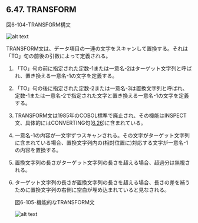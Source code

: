 ## 6.47. TRANSFORM

図6-104-TRANSFORM構文

![alt text](Image/6-104-Transform.png)

TRANSFORM文は、データ項目の一連の文字をスキャンして置換する。それは「TO」句の前後の引数によって定義される。

1. 「TO」句の前に指定された定数-1または一意名-2はターゲット文字列と呼ばれ、置き換える一意名-1の文字を定義する。

2. 「TO」句の後に指定された定数-2または一意名-3は置換文字列と呼ばれ、定数-1または一意名-2で指定された文字と置き換える一意名-1の文字を定義する。

3. TRANSFORM文は1985年のCOBOL標準で廃止され、その機能はINSPECT文、具体的にはCONVERTING句([6.26](6-26.md))に含まれている。

4. 一意名-1の内容が一文字ずつスキャンされる。その文字がターゲット文字列に含まれている場合、置換文字列内の(相対位置に)対応する文字が一意名-1の内容を置換する。

5. 置換文字列の長さがターゲット文字列の長さを超える場合、超過分は無視される。

6. ターゲット文字列の長さが置換文字列の長さを超える場合、長さの差を補うために置換文字列の右側に空白が埋め込まれていると見なされる。

    図6-105-機能的なTRANSFORM文

    ![alt text](Image/6-105-Transform.png)
    
